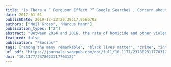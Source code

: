 ```yaml
---
title: "Is There a “ Ferguson Effect ?” Google Searches , Concern about Police Violence , and Crime in U . S . Cities , 2014 – 2016"
date: 2017-01-01
publishDate: 2019-12-13T20:39:17.958670Z
authors: ["Neil Gross", "Marcus Mann"]
publication_types: ["2"]
abstract: "Between 2014 and 2016, the rate of homicide and other violent crime in the United States rose. One hypothesis discussed in the press and by some social scientists is that this increase was tied to political mobilization against police violence: As the Black Lives Matter movement gained support following protests in Ferguson, Missouri, perhaps police officers, worried about the new public mood, scaled back their law enforcement efforts, with crime as a consequence. In this article, we examine the association between public concern over police violence and crime rates using Google search measures to estimate the former. Analyzing data on 43 large U.S. cities, we find that violent crime was higher and rose more in cities where concern about police violence was greatest. We also find that measures of social inequality predict crime rates. We conclude by discussing the implications for future research on the “Ferguson effect” and beyond."
featured: false
publication: "*Socius*"
tags: ["among the many remarkable", "black lives matter", "crime", "internet searches", "one will surely stand", "out", "past few years", "police", "political developments in the", "united states of the"]
url_pdf: "https://journals.sagepub.com/doi/full/10.1177/2378023117703122"
doi: "10.1177/2378023117703122"
---
```


